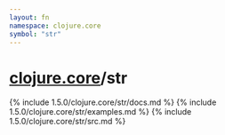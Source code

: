 ```yaml
---
layout: fn
namespace: clojure.core
symbol: "str"
---
```


# [clojure.core](../)/str

{% include 1.5.0/clojure.core/str/docs.md %}
{% include 1.5.0/clojure.core/str/examples.md %}
{% include 1.5.0/clojure.core/str/src.md %}

